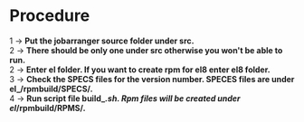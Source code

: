 # Procedure

1 -> **Put the jobarranger source folder under src.**<br/>
2 -> **There should be only one under src otherwise you won't be able to run.**<br/>
2 -> **Enter el folder. If you want to create rpm for el8 enter el8 folder.**<br/>
3 -> **Check the SPECS files for the version number. SPECES files are under el_/rpmbuild/SPECS/.**<br/>
4 -> **Run script file build_*.sh. Rpm files will be created under el*/rpmbuild/RPMS/.**<br/>

